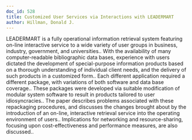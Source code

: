 ```yaml
---
doc_id: 528
title: Customized User Services via Interactions with LEADERMART
author: Hillman, Donald J.
---
```


LEADERMART is a fully operational information retrieval system featuring 
on-line interactive service  to a wide variety of user groups in business,
industry, government, and universities.. With the availability of many
computer-readable bibliographic data bases, experience with users dictated the 
development of special-purpose information products based on a thorough 
understanding of individual client needs, and the delivery of such products in 
a customized form.. Each different application required a different package, 
with variations of both software and data base coverage.. These packages were
developed via suitable modification of modular system software to result in 
products tailored to user idiosyncracies..
   The paper describes problems associated with these repackaging procedures, 
and discusses the changes brought about by the introduction of an on-line, 
interactive retrieval service into the operating environment of users.. 
Implications for networking and resource-sharing, focusing upon 
cost-effectiveness and performance measures, are also discussed..